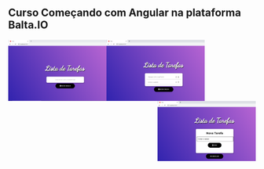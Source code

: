 ## Curso Começando com Angular na plataforma Balta.IO

  <img align="Left" width="200" src="https://github.com/silvarafaell/Comecando-com-Angular/blob/main/todo/src/TelaInical_README.png?raw=true">
  <img align="center" width="200" src="https://github.com/silvarafaell/Comecando-com-Angular/blob/main/todo/src/README_TelaComTarefa.png?raw=true">
  <img align="right" width="200" src="https://github.com/silvarafaell/Comecando-com-Angular/blob/main/todo/src/README_Ciando_Tarefa.png?raw=true">



